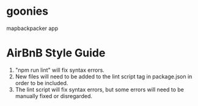 # goonies
mapbackpacker app


# AirBnB Style Guide #
1. "npm run lint" will fix syntax errors.
2. New files will need to be added to the lint script tag in package.json in order to be included.
3. The lint script will fix syntax errors, but some errors will need to be manually fixed or disregarded.